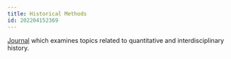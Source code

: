 ```yaml
---
title: Historical Methods
id: 202204152369
---
```


[Journal](https://www.tandfonline.com/toc/vhim20/current) which examines topics related to quantitative and interdisciplinary history. 
